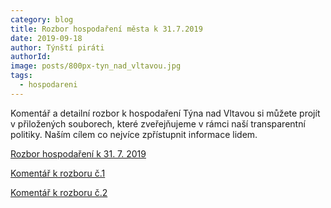 ```yaml
---
category: blog
title: Rozbor hospodaření města k 31.7.2019
date: 2019-09-18
author: Týnští piráti
authorId:
image: posts/800px-tyn_nad_vltavou.jpg
tags: 
  - hospodareni
---
```

Komentář a detailní rozbor k hospodaření  Týna nad Vltavou si můžete projít v přiložených souborech, které zveřejňujeme v rámci naší transparentní politiky. Naším cílem co nejvíce zpřístupnit informace lidem.

[Rozbor hospodaření k 31. 7. 2019](/assets/doc/rozbor-hospodareni31-7-2019.pdf)

[Komentář k rozboru č.1](/assets/doc/komentar-rozboru-1-31-7-2019.pdf)

[Komentář k rozboru č.2](/assets/doc/komentar-rozboru-2-31-7-2019.pdf)

